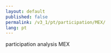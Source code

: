 ```yaml
---
layout: default
published: false
permalink: /v3_1/pt/participation/MEX/
lang: pt
---
```


participation analysis MEX
